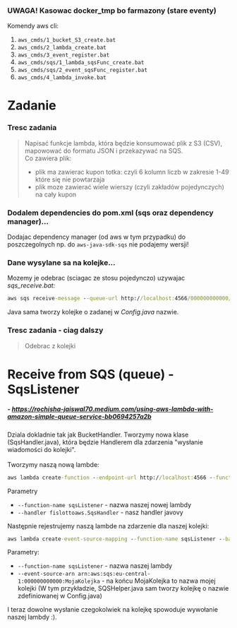 ### UWAGA! Kasowac docker_tmp bo farmazony (stare eventy)

Komendy aws cli:
1. `aws_cmds/1_bucket_S3_create.bat`
2. `aws_cmds/2_lambda_create.bat`
3. `aws_cmds/3_event_register.bat`
4. `aws_cmds/sqs/1_lambda_sqsFunc_create.bat`
5. `aws_cmds/sqs/2_event_sqsFunc_register.bat`
6. `aws_cmds/4_lambda_invoke.bat`

# Zadanie
### Tresc zadania
> Napisać funkcje lambda, która będzie konsumować plik z S3 (CSV), mapowować do formatu JSON i przekazywać na SQS.<br/>
> Co zawiera plik:<br/>
> - plik ma zawierac kupon totka: czyli 6 kolumn liczb w zakresie 1-49 które się nie powtarzaja<br/>
> - plik moze zawierać wiele wierszy (czyli zakładów pojedynczych) na cały kupon<br/>

### Dodalem dependencies do pom.xml (sqs oraz dependency manager)...
Dodajac dependency manager (od aws w tym przypadku) do poszczegolnych np. do `aws-java-sdk-sqs` nie podajemy wersji! 

### Dane wysylane sa na kolejke...
Mozemy je odebrac (sciagac ze stosu pojedynczo) uzywajac *sqs_receive.bat:*
```bat
aws sqs receive-message --queue-url http://localhost:4566/000000000000/MojaKolejka --endpoint-url=http://localhost:4566 --region eu-central-1
```
Java sama tworzy kolejke o zadanej w *Config.java* nazwie.

### Tresc zadania - ciag dalszy
> Odebrac z kolejki

# Receive from SQS (queue) - SqsListener
##### - https://rochisha-jaiswal70.medium.com/using-aws-lambda-with-amazon-simple-queue-service-bb0694257a2b
Dziala dokladnie tak jak BucketHandler. Tworzymy nowa klase (SqsHandler.java), która będzie Handlerem dla zdarzenia "wysłanie wiadomości do kolejki".<br/>
<br/>
Tworzymy naszą nową lambde:

```bat
aws lambda create-function --endpoint-url http://localhost:4566 --function-name sqsListener --runtime java11 --handler fislottoaws.SqsHandler --region eu-central-1 --zip-file fileb://..\target\java-basic-1.0-SNAPSHOT-lambda_deployment_package_assembly.zip --role arn:aws:iam::12345:role/ignoreme
```

Parametry
- `--function-name sqsListener` - nazwa naszej nowej lambdy
- `--handler fislottoaws.SqsHandler` - nasz handler javovy

Następnie rejestrujemy naszą lambde na zdarzenie dla naszej kolejki:
```bat
aws lambda create-event-source-mapping --function-name sqsListener --batch-size 5 --maximum-batching-window-in-seconds 60  --event-source-arn arn:aws:sqs:eu-central-1:000000000000:MojaKolejka --endpoint-url http://localhost:4566
```

Parametry:
- `--function-name sqsListener` - nazwa naszej lambdy
- `--event-source-arn arn:aws:sqs:eu-central-1:000000000000:MojaKolejka` - na końcu MojaKolejka to nazwa mojej kolejki (W tym przykładzie, SQSHelper.java sam tworzy kolejkę o nazwie zdefiniowanej w Config.java)

I teraz dowolne wysłanie czegokolwiek na kolejkę spowoduje wywołanie naszej lambdy :).


